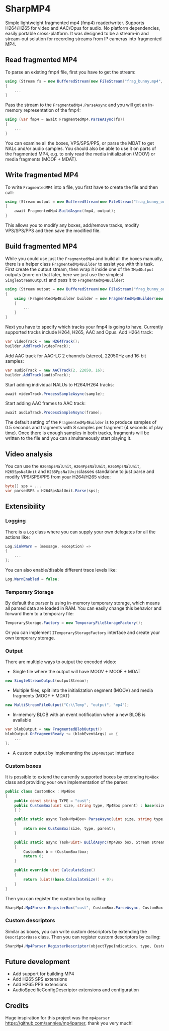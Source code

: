 # SharpMP4
Simple lightweight fragmented mp4 (fmp4) reader/writer. Supports H264/H265 for video and AAC/Opus for audio. No platform dependencies, easily portable cross-platform. It was designed to be a stream-in and stream-out solution for recording streams from IP cameras into fragmented MP4.

## Read fragmented MP4
To parse an existing fmp4 file, first you have to get the stream:
```cs
using (Stream fs = new BufferedStream(new FileStream("frag_bunny.mp4", FileMode.Open, FileAccess.Read, FileShare.Read)))
{
    ...
}
```
Pass the stream to the `FragmentedMp4.ParseAsync` and you will get an in-memory representation of the fmp4:
```cs 
using (var fmp4 = await FragmentedMp4.ParseAsync(fs))
{
    ...
}
```
You can examine all the boxes, VPS/SPS/PPS, or parse the MDAT to get NALs and/or audio samples. You should also be able to use it on parts of the fragmented MP4, e.g. to only read the media initialization (MOOV) or media fragments (MOOF + MDAT).

## Write fragmented MP4
To write `FragmentedMP4` into a file, you first have to create the file and then call:
```cs
using (Stream output = new BufferedStream(new FileStream("frag_bunny_out.mp4", FileMode.Create, FileAccess.Write, FileShare.Read)))
{
    await FragmentedMp4.BuildAsync(fmp4, output);
}
```
This allows you to modify any boxes, add/remove tracks, modify VPS/SPS/PPS and then save the modified file.

## Build fragmented MP4
While you could use just the `FragmentedMp4` and build all the boxes manually, there is a helper class `FragmentedMp4Builder` to assist you with this task. First create the output stream, then wrap it inside one of the `IMp4Output` outputs (more on that later, here we just use the simplest `SingleStreamOutput`) and pass it to `FragmentedMp4Builder`:
```cs
using (Stream output = new BufferedStream(new FileStream("frag_bunny_out.mp4", FileMode.Create, FileAccess.Write, FileShare.Read)))
{
    using (FragmentedMp4Builder builder = new FragmentedMp4Builder(new SingleStreamOutput(output)))
    {
        ...
    }
}
```
Next you have to specify which tracks your fmp4 is going to have. Currently supported tracks include H264, H265, AAC and Opus. 
Add H264 track:
```cs
var videoTrack = new H264Track();
builder.AddTrack(videoTrack);
```
Add AAC track for AAC-LC 2 channels (stereo), 22050Hz and 16-bit samples:
```cs
var audioTrack = new AACTrack(2, 22050, 16);
builder.AddTrack(audioTrack);
```
Start adding individual NALUs to H264/H264 tracks:
```cs
await videoTrack.ProcessSampleAsync(sample);
```
Start adding AAC frames to AAC track:
```cs
await audioTrack.ProcessSampleAsync(frame);
```
The default setting of the `FragmentedMp4Builder` is to produce samples of 0.5 seconds and fragments with 8 samples per fragment (4 seconds of play time). Once there is enough samples in both tracks, fragments will be written to the file and you can simultaneously start playing it.

## Video analysis
You can use the `H264SpsNalUnit`, `H264PpsNalUnit`, `H265VpsNalUnit`, `H265SpsNalUnit` and `H265PpsNalUnit`classes standalone to just parse and modify VPS/SPS/PPS from your H264/H265 video:
```cs
byte[] sps = ...
var parsedSPS = H264SpsNalUnit.Parse(sps);
```

## Extensibility
### Logging
There is a `Log` class where you can supply your own delegates for all the actions like:
```cs
Log.SinkWarn = (message, exception) => 
{
    ...
};
```
You can also enable/disable different trace levels like:
```cs
Log.WarnEnabled = false;
```
### Temporary Storage
By default the parser is using in-memory temporary storage, which means all parsed data are loaded in RAM. You can easily change this behavior and forward them to a temporary file:
```cs
TemporaryStorage.Factory = new TemporaryFileStorageFactory();
```
Or you can implement `ITemporaryStorageFactory` interface and create your own temporary storage.
### Output
There are multiple ways to output the encoded video:
- Single file where the output will have MOOV + MOOF + MDAT
```cs
new SingleStreamOutput(outputStream);
```
- Multiple files, split into the initialization segment (MOOV) and media fragments (MOOF + MDAT)
```cs
new MultiStreamFileOutput("C:\\Temp", "output", "mp4");
```
- In-memory BLOB with an event notification when a new BLOB is available
```cs
var blobOutput = new FragmentedBlobOutput()
blobOutput.OnFragmentReady += (blobEventArgs) => {
    ...
};
```
- A custom output by implementing the `IMp4Output` interface

### Custom boxes
It is possible to extend the currently supported boxes by extending `Mp4Box` class and providing your own implementation of the parser:
```cs
public class CustomBox : Mp4Box
{
    public const string TYPE = "cust";
    public CustomBox(uint size, string type, Mp4Box parent) : base(size, type, parent)
    { }

    public static async Task<Mp4Box> ParseAsync(uint size, string type, Mp4Box parent, Stream stream)
    {
        return new CustomBox(size, type, parent);
    }

    public static async Task<uint> BuildAsync(Mp4Box box, Stream stream)
    {
        CustomBox b = (CustomBox)box;
        return 0;
    }

    public override uint CalculateSize()
    {
        return (uint)(base.CalculateSize() + 0);
    }
}
```
Then you can register the custom box by calling:
```cs
SharpMp4.Mp4Parser.RegisterBox("cust", CustomBox.ParseAsync, CustomBox.BuildAsync);
```
### Custom descriptors
Similar as boxes, you can write custom descriptors by extending the `DescriptorBase` class. Then you can register custom descriptors by calling:
```cs
SharpMp4.Mp4Parser.RegisterDescriptor(objectTypeIndication, type, CustomDescriptor.ParseAsync, CustomDescriptor.BuildAsync);
```

## Future development
- Add support for building MP4
- Add H265 SPS extensions
- Add H265 PPS extensions
- AudioSpecificConfigDescriptor extensions and configuration

## Credits
Huge inspiration for this project was the `mp4parser` https://github.com/sannies/mp4parser, thank you very much!
